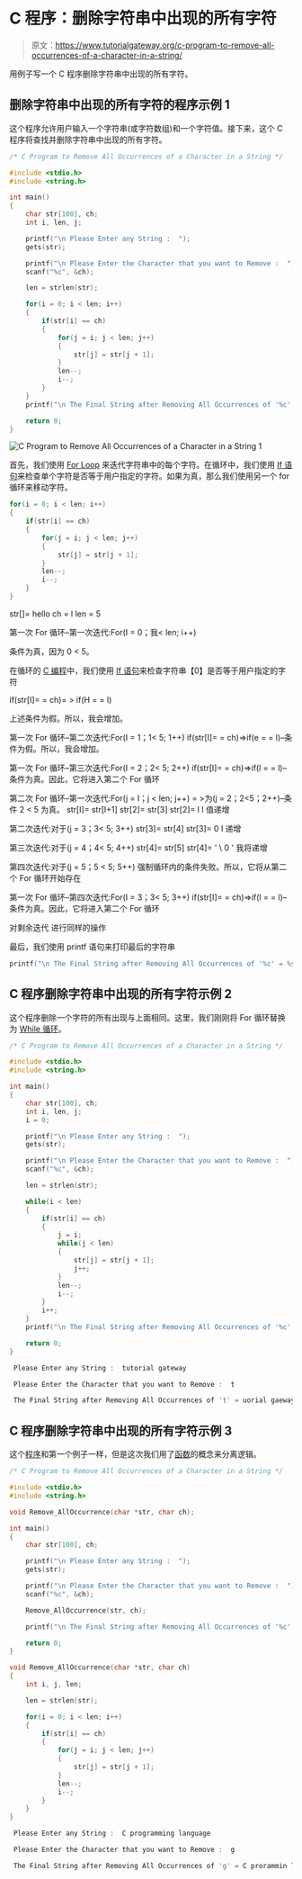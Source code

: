 # C 程序：删除字符串中出现的所有字符

> 原文：<https://www.tutorialgateway.org/c-program-to-remove-all-occurrences-of-a-character-in-a-string/>

用例子写一个 C 程序删除字符串中出现的所有字符。

## 删除字符串中出现的所有字符的程序示例 1

这个程序允许用户输入一个字符串(或字符数组)和一个字符值。接下来，这个 C 程序将查找并删除字符串中出现的所有字符。

```c
/* C Program to Remove All Occurrences of a Character in a String */

#include <stdio.h>
#include <string.h>

int main()
{
  	char str[100], ch;
  	int i, len, j;

  	printf("\n Please Enter any String :  ");
  	gets(str);

  	printf("\n Please Enter the Character that you want to Remove :  ");
  	scanf("%c", &ch);

	len = strlen(str);

  	for(i = 0; i < len; i++)
	{
		if(str[i] == ch)
		{
			for(j = i; j < len; j++)
			{
				str[j] = str[j + 1];
			}
			len--;
			i--;	
		} 
	}	
	printf("\n The Final String after Removing All Occurrences of '%c' = %s ", ch, str);

  	return 0;
}
```

![C Program to Remove All Occurrences of a Character in a String 1](img/6fab2068f7e7d1063fdb4923ebe729a8.png)

首先，我们使用 [For Loop](https://www.tutorialgateway.org/for-loop-in-c-programming/) 来迭代字符串中的每个字符。在循环中，我们使用 [If 语句](https://www.tutorialgateway.org/if-statement-in-c/)来检查单个字符是否等于用户指定的字符。如果为真，那么我们使用另一个 for 循环来移动字符。

```c
for(i = 0; i < len; i++)
{
	if(str[i] == ch)
	{
		for(j = i; j < len; j++)
		{
			str[j] = str[j + 1];
		}
		len--;
		i--;	
	} 
}
```

str[]= hello
ch = l
len = 5

第一次 For 循环–第一次迭代:For(I = 0；我< len; i++)

条件为真，因为 0 < 5。

在循环的 [C 编程](https://www.tutorialgateway.org/c-programming/)中，我们使用 [If 语句](https://www.tutorialgateway.org/if-statement-in-c/)来检查字符串【0】是否等于用户指定的字符

if(str[I]= = ch)= > if(H = = l)

上述条件为假。所以，我会增加。

第一次 For 循环–第二次迭代:For(I = 1；1< 5; 1++)
if(str[I]= = ch)=>if(e = = l)–条件为假。所以，我会增加。

第一次 For 循环–第三次迭代:For(I = 2；2< 5; 2++)
if(str[I]= = ch)=>if(l = = l)–条件为真。因此，它将进入第二个 For 循环

第二次 For 循环–第一次迭代:For(j = I；j < len; j++)
= >为(j = 2；2<5；2++)–条件 2 < 5 为真。
str[I]= str[I+1]
str[2]= str[3]
str[2]= l
I 值递增

第二次迭代:对于(j = 3；3< 5; 3++)
str[3]= str[4]
str[3]= 0
I 递增

第三次迭代:对于(j = 4；4< 5; 4++)
str[4]= str[5]
str[4]= ' \ 0 '
我将递增

第四次迭代:对于(j = 5；5 < 5; 5++)
强制循环内的条件失败。所以，它将从第二个 For 循环开始存在

第一次 For 循环–第四次迭代:For(I = 3；3< 5; 3++)
if(str[I]= = ch)=>if(l = = l)–条件为真。因此，它将进入第二个 For 循环

对剩余迭代 进行同样的操作

最后，我们使用 printf 语句来打印最后的字符串

```c
printf("\n The Final String after Removing All Occurrences of '%c' = %s ", ch, str);
```

## C 程序删除字符串中出现的所有字符示例 2

这个程序删除一个字符的所有出现与上面相同。这里，我们刚刚将 For 循环替换为 [While 循环](https://www.tutorialgateway.org/while-loop-in-c/)。

```c
/* C Program to Remove All Occurrences of a Character in a String */

#include <stdio.h>
#include <string.h>

int main()
{
  	char str[100], ch;
  	int i, len, j;
  	i = 0;

  	printf("\n Please Enter any String :  ");
  	gets(str);

  	printf("\n Please Enter the Character that you want to Remove :  ");
  	scanf("%c", &ch);

	len = strlen(str);

  	while(i < len)
	{
		if(str[i] == ch)
		{
			j = i;
			while(j < len)
			{
				str[j] = str[j + 1];
				j++;
			}
			len--;
			i--;	
		}
		i++; 
	}	
	printf("\n The Final String after Removing All Occurrences of '%c' = %s ", ch, str);

  	return 0;
}
```

```c
 Please Enter any String :  tutorial gateway

 Please Enter the Character that you want to Remove :  t

 The Final String after Removing All Occurrences of 't' = uorial gaeway
```

## C 程序删除字符串中出现的所有字符示例 3

这个[程序](https://www.tutorialgateway.org/c-programming-examples/)和第一个例子一样，但是这次我们用了[函数](https://www.tutorialgateway.org/functions-in-c/)的概念来分离逻辑。

```c
/* C Program to Remove All Occurrences of a Character in a String */

#include <stdio.h>
#include <string.h>

void Remove_AllOccurrence(char *str, char ch);

int main()
{
  	char str[100], ch;

  	printf("\n Please Enter any String :  ");
  	gets(str);

  	printf("\n Please Enter the Character that you want to Remove :  ");
  	scanf("%c", &ch);

	Remove_AllOccurrence(str, ch);

	printf("\n The Final String after Removing All Occurrences of '%c' = %s ", ch, str);

  	return 0;
}

void Remove_AllOccurrence(char *str, char ch)
{
	int i, j, len;

	len = strlen(str);

	for(i = 0; i < len; i++)
	{
		if(str[i] == ch)
		{
			for(j = i; j < len; j++)
			{
				str[j] = str[j + 1];
			}
			len--;
			i--;	
		} 
	}	
}
```

```c
 Please Enter any String :  C programming language

 Please Enter the Character that you want to Remove :  g

 The Final String after Removing All Occurrences of 'g' = C prorammin lanuae
```